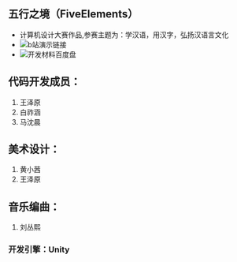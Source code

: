 ## 五行之境（FiveElements）
* 计算机设计大赛作品,参赛主题为：学汉语，用汉字，弘扬汉语言文化
* ![b站演示链接](https://www.bilibili.com/video/BV1cL4y1E7YJ?spm_id_from=333.999.0.0)
* ![开发材料百度盘]()
 ## 代码开发成员：
1. 王泽原
2. 白祚涵
3. 马沈晨
## 美术设计：
1. 黄小茜
2. 王泽原
## 音乐编曲：
1. 刘丛熙

### 开发引擎：Unity
